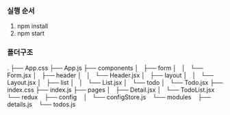 ### 실행 순서

1. npm install
2. npm start

### 폴더구조
.
├── App.css
├── App.js
├── components
│   ├── form
│   │   └── Form.jsx
│   ├── header
│   │   └── Header.jsx
│   ├── layout
│   │   └── Layout.jsx
│   ├── list
│   │   └── List.jsx
│   └── todo
│       └── Todo.jsx
├── index.css
├── index.js
├── pages
│   ├── Detail.jsx
│   └── TodoList.jsx
└── redux
    ├── config
    │   └── configStore.js
    └── modules
        ├── details.js
        └── todos.js